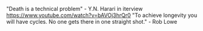 "Death is a technical problem" - Y.N. Harari in iterview https://www.youtube.com/watch?v=bAVOj3hrQr0 
"To achieve longevity you will have cycles. No one gets there in one straight shot." - Rob Lowe
